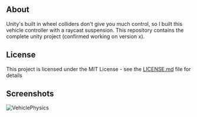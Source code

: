 ## About

Unity's built in wheel colliders don't give you much control, so I built this vehicle controller with a raycast suspension. This repository contains the complete unity project (confirmed working on version x).

## License

This project is licensed under the MIT License - see the [LICENSE.md](LICENSE.md) file for details

## Screenshots

![VehiclePhysics](https://user-images.githubusercontent.com/30982485/102825758-70743800-43ad-11eb-9519-f17ed959da6f.gif)

